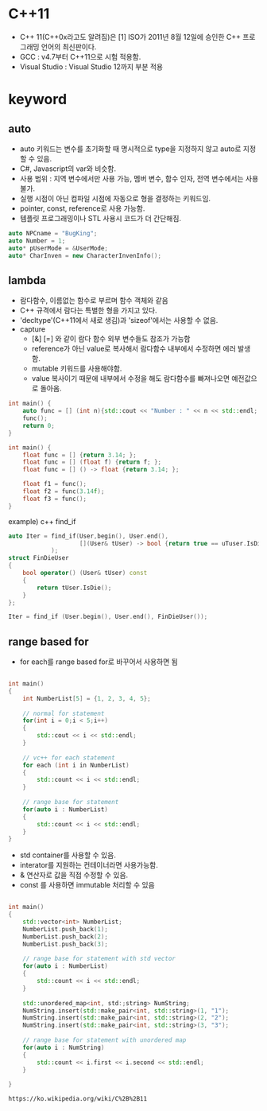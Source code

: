 ﻿
# C++11

* C++ 11(C++0x라고도 알려짐)은 [1] ISO가 2011년 8월 12일에 승인한 C++ 프로그래밍 언어의 최신판이다.
 * GCC : v4.7부터 C++11으로 시험 적용함.
 * Visual Studio : Visual Studio 12까지 부분 적용

# keyword
## auto

* auto 키워드는 변수를 초기화할 때 명시적으로 type을 지정하지 않고 auto로 지정할 수 있음.
* C#, Javascript의 var와 비슷함.
* 사용 범위 : 지역 변수에서만 사용 가능, 멤버 변수, 함수 인자, 전역 변수에서는 사용 불가.
* 실행 시점이 아닌 컴파일 시점에 자동으로 형을 결정하는 키워드임.
* pointer, const, reference로 사용 가능함.
* 템플릿 프로그래밍이나 STL 사용시 코드가 더 간단해짐.



```C++
auto NPCname = "BugKing";
auto Number = 1;
auto* pUserMode = &UserMode;
auto* CharInven = new CharacterInvenInfo();
```

## lambda
 
* 람다함수, 이름없는 함수로 부르며 함수 객체와 같음
* C++ 규격에서 람다는 특별한 형을 가지고 있다.
* 'decltype'(C++11에서 새로 생김)과 'sizeof'에서는 사용할 수 없음.
* capture
	* [&] [=] 와 같이 람다 함수 외부 변수들도 참조가 가능함
	* reference가 아닌 value로 복사해서 람다함수 내부에서 수정하면 에러 발생함.
	* mutable 키워드를 사용해야함.
	* value 복사이기 때문에 내부에서 수정을 해도 람다함수를 빠져나오면 예전값으로 돌아옴.

```C++
int main() {
    auto func = [] (int n){std::cout << "Number : " << n << std::endl; };
    func();
    return 0;
}

int main() {
    float func = [] {return 3.14; };
    float func = [] (float f) {return f; };
    float func = [] () -> float {return 3.14; };

    float f1 = func();
    float f2 = func(3.14f);
    float f3 = func();
}
```

example) c++ find_if 

```C++
auto Iter = find_if(User,begin(), User.end(),
                    [](User& tUser) -> bool {return true == uTuser.IsDie(); }
            );
struct FinDieUser
{
    bool operator() (User& tUser) const
    {
        return tUser.IsDie();
    }
};

Iter = find_if (User.begin(), User.end(), FinDieUser());
```

## range based for
* for each를 range based for로 바꾸어서 사용하면 됨

```C++

int main() 
{
	int NumberList[5] = {1, 2, 3, 4, 5};
    
    // normal for statement
	for(int i = 0;i < 5;i++)
    {
    	std::cout << i << std::endl;	
    }
    
    // vc++ for each statement
    for each (int i in NumberList) 
    {
    	std::count << i << std::endl;
    }
    
    // range base for statement
    for(auto i : NumberList) 
    {
    	std::count << i << std::endl;
    }
}

```
* std container를 사용할 수 있음.
* interator를 지원하는 컨테이너라면 사용가능함.
* & 연산자로 값을 직접 수정할 수 있음.
* const 를 사용하면 immutable 처리할 수 있음

```C++

int main() 
{
	std::vector<int> NumberList;
    NumberList.push_back(1);
    NumberList.push_back(2);
    NumberList.push_back(3);
    
    // range base for statement with std vector
    for(auto i : NumberList) 
    {
    	std::count << i << std::endl;
    }
    
    std::unordered_map<int, std:;string> NumString;
    NumString.insert(std::make_pair<int, std::string>(1, "1");
    NumString.insert(std::make_pair<int, std::string>(2, "2");
    NumString.insert(std::make_pair<int, std::string>(3, "3");
    
    // range base for statement with unordered map
    for(auto i : NumString) 
    {
    	std::count << i.first << i.second << std::endl;
    }
    
}


```


```
https://ko.wikipedia.org/wiki/C%2B%2B11
```
